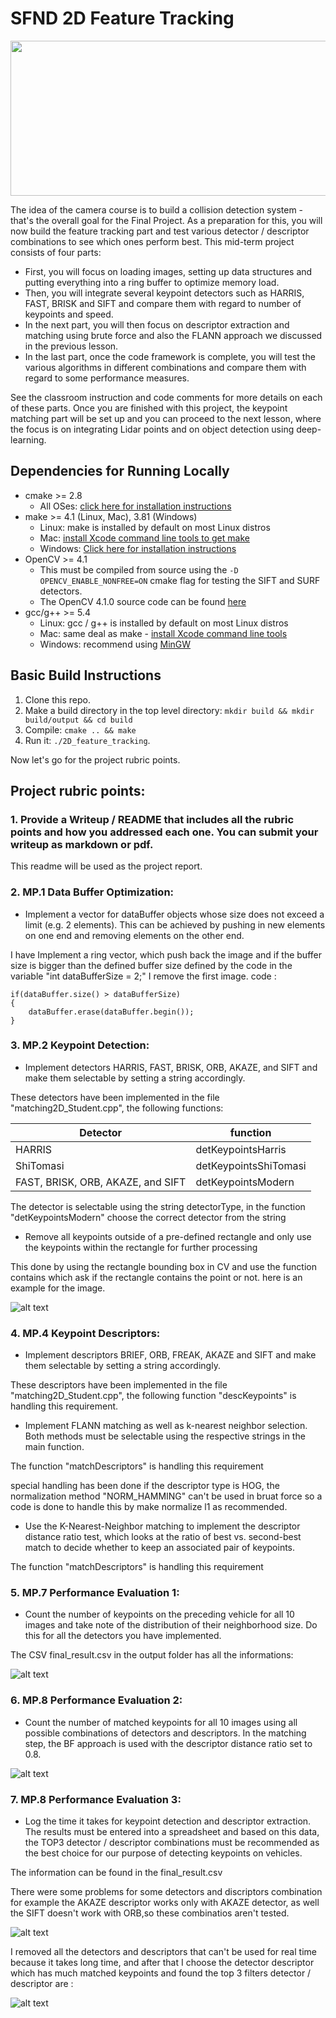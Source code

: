 # SFND 2D Feature Tracking
[logo]: ./output/report1.jpg
[report2]: ./output/report2.png
[report3]: ./output/report3.png
[report4]: ./output/report4.png
[report5]: ./output/report5.png
<img src="images/keypoints.png" width="820" height="248" />

The idea of the camera course is to build a collision detection system - that's the overall goal for the Final Project. As a preparation for this, you will now build the feature tracking part and test various detector / descriptor combinations to see which ones perform best. This mid-term project consists of four parts:

* First, you will focus on loading images, setting up data structures and putting everything into a ring buffer to optimize memory load. 
* Then, you will integrate several keypoint detectors such as HARRIS, FAST, BRISK and SIFT and compare them with regard to number of keypoints and speed. 
* In the next part, you will then focus on descriptor extraction and matching using brute force and also the FLANN approach we discussed in the previous lesson. 
* In the last part, once the code framework is complete, you will test the various algorithms in different combinations and compare them with regard to some performance measures. 

See the classroom instruction and code comments for more details on each of these parts. Once you are finished with this project, the keypoint matching part will be set up and you can proceed to the next lesson, where the focus is on integrating Lidar points and on object detection using deep-learning. 

## Dependencies for Running Locally
* cmake >= 2.8
  * All OSes: [click here for installation instructions](https://cmake.org/install/)
* make >= 4.1 (Linux, Mac), 3.81 (Windows)
  * Linux: make is installed by default on most Linux distros
  * Mac: [install Xcode command line tools to get make](https://developer.apple.com/xcode/features/)
  * Windows: [Click here for installation instructions](http://gnuwin32.sourceforge.net/packages/make.htm)
* OpenCV >= 4.1
  * This must be compiled from source using the `-D OPENCV_ENABLE_NONFREE=ON` cmake flag for testing the SIFT and SURF detectors.
  * The OpenCV 4.1.0 source code can be found [here](https://github.com/opencv/opencv/tree/4.1.0)
* gcc/g++ >= 5.4
  * Linux: gcc / g++ is installed by default on most Linux distros
  * Mac: same deal as make - [install Xcode command line tools](https://developer.apple.com/xcode/features/)
  * Windows: recommend using [MinGW](http://www.mingw.org/)

## Basic Build Instructions

1. Clone this repo.
2. Make a build directory in the top level directory: `mkdir build && mkdir build/output && cd build`
3. Compile: `cmake .. && make`
4. Run it: `./2D_feature_tracking`.

Now let's go for the project rubric points.

## Project rubric points:

### 1. Provide a Writeup / README that includes all the rubric points and how you addressed each one. You can submit your writeup as markdown or pdf.

This readme will be used as the project report.

### 2. MP.1 Data Buffer Optimization:

- Implement a vector for dataBuffer objects whose size does not exceed a limit (e.g. 2 elements). This can be achieved by pushing in new elements on one end and removing elements on the other end. 

I have Implement a ring vector, which push back the image and if the buffer size is bigger than the defined buffer size defined by the code in the variable 
"int dataBufferSize = 2;" I remove the first image.
code :
```
if(dataBuffer.size() > dataBufferSize)
{
	dataBuffer.erase(dataBuffer.begin());
}
```
### 3. MP.2 Keypoint Detection:

- Implement detectors HARRIS, FAST, BRISK, ORB, AKAZE, and SIFT and make them selectable by setting a string accordingly.

These detectors have been implemented in the file "matching2D_Student.cpp", the following functions:

| Detector                          | function               | 
| --------------------------------- |------------------------|
| HARRIS                            | detKeypointsHarris     |
| ShiTomasi                         | detKeypointsShiTomasi  |
| FAST, BRISK, ORB, AKAZE, and SIFT | detKeypointsModern     |

The detector is selectable using the string detectorType, in the function "detKeypointsModern" choose the correct detector from the string


- Remove all keypoints outside of a pre-defined rectangle and only use the keypoints within the rectangle for further processing


This done by using the rectangle bounding box in CV and use the function contains which ask if the rectangle contains the point or not.
here is an example for the image.

![alt text][logo]

### 4. MP.4 Keypoint Descriptors:

- Implement descriptors BRIEF, ORB, FREAK, AKAZE and SIFT and make them selectable by setting a string accordingly.

These descriptors have been implemented in the file "matching2D_Student.cpp", the following function "descKeypoints" is handling this requirement.

- Implement FLANN matching as well as k-nearest neighbor selection. Both methods must be selectable using the respective strings in the main function. 

The function "matchDescriptors" is handling this requirement 

special handling has been done if the descriptor type is HOG, the normalization method "NORM_HAMMING" can't be used in bruat force so a code is done to handle this by make normalize l1 as recommended.


- Use the K-Nearest-Neighbor matching to implement the descriptor distance ratio test, which looks at the ratio of best vs. second-best match to decide whether to keep an associated pair of keypoints.

The function "matchDescriptors" is handling this requirement 


### 5. MP.7 Performance Evaluation 1:

- Count the number of keypoints on the preceding vehicle for all 10 images and take note of the distribution of their neighborhood size. Do this for all the detectors you have implemented. 

The CSV final_result.csv in the output folder has all the informations:


![alt text][report2]

### 6. MP.8 Performance Evaluation 2:
 - Count the number of matched keypoints for all 10 images using all possible combinations of detectors and descriptors. In the matching step, the BF approach is used with the descriptor distance ratio set to 0.8.

![alt text][report3]

### 7. MP.8 Performance Evaluation 3:

- Log the time it takes for keypoint detection and descriptor extraction. The results must be entered into a spreadsheet and based on this data, the TOP3 detector / descriptor combinations must be recommended as the best choice for our purpose of detecting keypoints on vehicles.

The information can be found in the final_result.csv

There were some problems for some detectors and discriptors combination for example the AKAZE descriptor works only with AKAZE detector, as well the SIFT doesn't work with ORB,so these combinatios aren't tested.

![alt text][report4]

I removed all the detectors and descriptors that can't be used for real time because it takes long time, and after that I choose the detector descriptor which has much matched keypoints and found the top 3 filters detector / descriptor are :


![alt text][report5]
